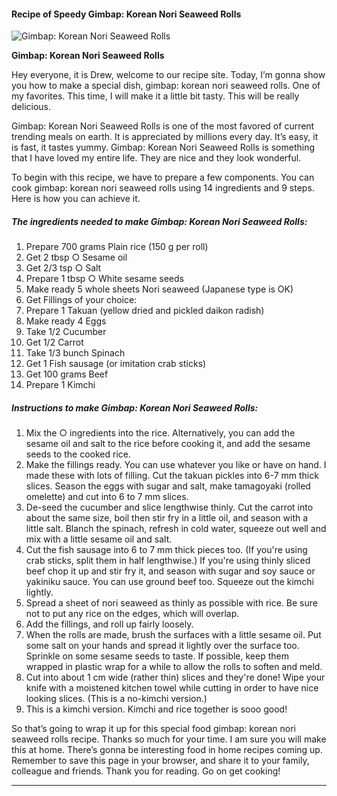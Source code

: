             

#### Recipe of Speedy Gimbap: Korean Nori Seaweed Rolls

![Gimbap: Korean Nori Seaweed Rolls](https://img-global.cpcdn.com/recipes/6007714485370880/751x532cq70/gimbap-korean-nori-seaweed-rolls-recipe-main-photo.jpg)

**Gimbap: Korean Nori Seaweed Rolls**

Hey everyone, it is Drew, welcome to our recipe site. Today, I’m gonna show you how to make a special dish, gimbap: korean nori seaweed rolls. One of my favorites. This time, I will make it a little bit tasty. This will be really delicious.

Gimbap: Korean Nori Seaweed Rolls is one of the most favored of current trending meals on earth. It is appreciated by millions every day. It’s easy, it is fast, it tastes yummy. Gimbap: Korean Nori Seaweed Rolls is something that I have loved my entire life. They are nice and they look wonderful.

To begin with this recipe, we have to prepare a few components. You can cook gimbap: korean nori seaweed rolls using 14 ingredients and 9 steps. Here is how you can achieve it.

##### The ingredients needed to make Gimbap: Korean Nori Seaweed Rolls:

1.  Prepare 700 grams Plain rice (150 g per roll)
2.  Get 2 tbsp ○ Sesame oil
3.  Get 2/3 tsp ○ Salt
4.  Prepare 1 tbsp ○ White sesame seeds
5.  Make ready 5 whole sheets Nori seaweed (Japanese type is OK)
6.  Get Fillings of your choice:
7.  Prepare 1 Takuan (yellow dried and pickled daikon radish)
8.  Make ready 4 Eggs
9.  Take 1/2 Cucumber
10.  Get 1/2 Carrot
11.  Take 1/3 bunch Spinach
12.  Get 1 Fish sausage (or imitation crab sticks)
13.  Get 100 grams Beef
14.  Prepare 1 Kimchi

##### Instructions to make Gimbap: Korean Nori Seaweed Rolls:

1.  Mix the ○ ingredients into the rice. Alternatively, you can add the sesame oil and salt to the rice before cooking it, and add the sesame seeds to the cooked rice.
2.  Make the fillings ready. You can use whatever you like or have on hand. I made these with lots of filling. Cut the takuan pickles into 6-7 mm thick slices. Season the eggs with sugar and salt, make tamagoyaki (rolled omelette) and cut into 6 to 7 mm slices.
3.  De-seed the cucumber and slice lengthwise thinly. Cut the carrot into about the same size, boil then stir fry in a little oil, and season with a little salt. Blanch the spinach, refresh in cold water, squeeze out well and mix with a little sesame oil and salt.
4.  Cut the fish sausage into 6 to 7 mm thick pieces too. (If you're using crab sticks, split them in half lengthwise.) If you're using thinly sliced beef chop it up and stir fry it, and season with sugar and soy sauce or yakiniku sauce. You can use ground beef too. Squeeze out the kimchi lightly.
5.  Spread a sheet of nori seaweed as thinly as possible with rice. Be sure not to put any rice on the edges, which will overlap.
6.  Add the fillings, and roll up fairly loosely.
7.  When the rolls are made, brush the surfaces with a little sesame oil. Put some salt on your hands and spread it lightly over the surface too. Sprinkle on some sesame seeds to taste. If possible, keep them wrapped in plastic wrap for a while to allow the rolls to soften and meld.
8.  Cut into about 1 cm wide (rather thin) slices and they're done! Wipe your knife with a moistened kitchen towel while cutting in order to have nice looking slices. (This is a no-kimchi version.)
9.  This is a kimchi version. Kimchi and rice together is sooo good!

So that’s going to wrap it up for this special food gimbap: korean nori seaweed rolls recipe. Thanks so much for your time. I am sure you will make this at home. There’s gonna be interesting food in home recipes coming up. Remember to save this page in your browser, and share it to your family, colleague and friends. Thank you for reading. Go on get cooking!

* * *
